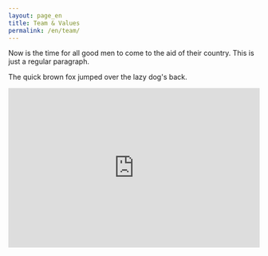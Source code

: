 ```yaml
---
layout: page_en
title: Team & Values
permalink: /en/team/
---
```


Now is the time for all good men to come to
the aid of their country. This is just a
regular paragraph.

The quick brown fox jumped over the lazy
dog's back.

<iframe style="border:none;" src="https://mapsengine.google.com/map/u/1/embed?mid=z2yDS9k1bl68.kfYtH_vdU_SM" width="100%" height="320"></iframe>